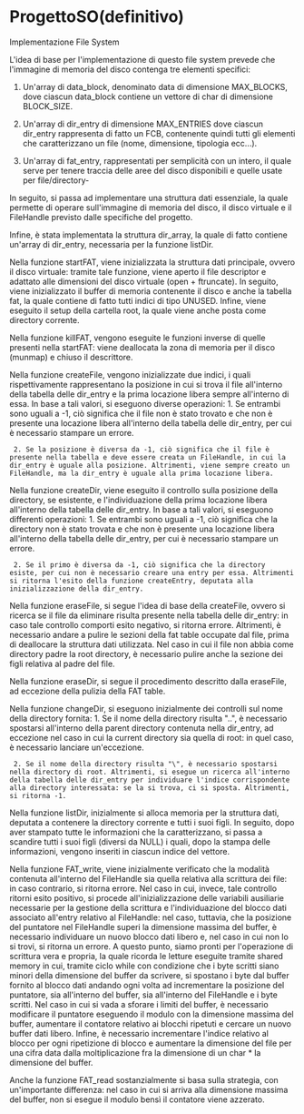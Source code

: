 # ProgettoSO(definitivo)
 Implementazione File System

L'idea di base per l'implementazione di questo file system prevede che l'immagine di memoria del disco contenga tre elementi specifici:
   1. Un'array di data_block, denominato data di dimensione MAX_BLOCKS, dove ciascun data_block contiene un vettore di char di dimensione BLOCK_SIZE.

   2. Un'array di dir_entry di dimensione MAX_ENTRIES dove ciascun dir_entry rappresenta di fatto un FCB, contenente quindi tutti gli elementi che caratterizzano un file (nome, dimensione, tipologia ecc...).

   3. Un'array di fat_entry, rappresentati per semplicità con un intero, il quale serve per tenere traccia delle aree del disco disponibili e quelle usate per file/directory-


In seguito, si passa ad implementare una struttura dati essenziale, la quale permette di operare sull'immagine di memoria del disco, il disco virtuale e il FileHandle previsto dalle specifiche del progetto.

Infine, è stata implementata la struttura dir_array, la quale di fatto contiene un'array di dir_entry, necessaria per la funzione listDir.


Nella funzione startFAT, viene inizializzata la struttura dati principale, ovvero il disco virtuale: tramite tale funzione, viene aperto il file descriptor e adattato alle dimensioni del disco virtuale (open + ftruncate). In seguito, viene inizializzato il buffer di memoria contenente il disco e anche la tabella fat, la quale contiene di fatto tutti indici di tipo UNUSED. Infine, viene eseguito il setup della cartella root, la quale viene anche posta come directory corrente.


Nella funzione killFAT, vengono eseguite le funzioni inverse di quelle presenti nella startFAT: viene deallocata la zona di memoria per il disco (munmap) e chiuso il descrittore.

Nella funzione createFile, vengono inizializzate due indici, i quali rispettivamente rappresentano la posizione in cui si trova il file all'interno della tabella delle dir_entry e la prima locazione libera sempre all'interno di essa. In base a tali valori, si eseguono diverse operazioni:
     1. Se entrambi sono uguali a -1, ciò significa che il file non è stato trovato e che non è presente una locazione libera all'interno della tabella delle dir_entry, per cui è necessario stampare un errore.

     2. Se la posizione è diversa da -1, ciò significa che il file è presente nella tabella e deve essere creata un FileHandle, in cui la dir_entry è uguale alla posizione. Altrimenti, viene sempre creato un FileHandle, ma la dir_entry è uguale alla prima locazione libera.


Nella funzione createDir, viene eseguito il controllo sulla posizione della directory, se esistente, e l'individuazione della prima locazione libera all'interno della tabella delle dir_entry. In base a tali valori, si eseguono differenti operazioni:
     1. Se entrambi sono uguali a -1, ciò significa che la directory non è stato trovata e che non è presente una locazione libera all'interno della tabella delle dir_entry, per cui è necessario stampare un errore.

     2. Se il primo è diversa da -1, ciò significa che la directory esiste, per cui non è necessario creare una entry per essa. Altrimenti si ritorna l'esito della funzione createEntry, deputata alla inizializzazione della dir_entry.

Nella funzione eraseFile, si segue l'idea di base della createFile, ovvero si ricerca se il file da eliminare risulta presente nella tabella delle dir_entry: in caso tale controllo comporti esito negativo, si ritorna errore. Altrimenti, è necessario andare a pulire le sezioni della fat table occupate dal file, prima di deallocare la struttura dati utilizzata. Nel caso in cui il file non abbia come directory padre la root directory, è necessario pulire anche la sezione dei figli relativa al padre del file.

Nella funzione eraseDir, si segue il procedimento descritto dalla eraseFile, ad eccezione della pulizia della FAT table.

Nella funzione changeDir, si eseguono inizialmente dei controlli sul nome della directory fornita:
     1. Se il nome della directory risulta "..", è necessario spostarsi all'interno della parent directory contenuta nella dir_entry, ad eccezione nel caso in cui la current directory sia quella di root: in quel caso, è necessario lanciare un'eccezione.

     2. Se il nome della directory risulta "\", è necessario spostarsi nella directory di root. Altrimenti, si esegue un ricerca all'interno della tabella delle dir_entry per individuare l'indice corrispondente alla directory interessata: se la si trova, ci si sposta. Altrimenti, si ritorna -1.

Nella funzione listDir, inizialmente si alloca memoria per la struttura dati, deputata a contenere la directory corrente e tutti i suoi figli. In seguito, dopo aver stampato tutte le informazioni che la caratterizzano, si passa a scandire tutti i suoi figli (diversi da NULL) i quali, dopo la stampa delle informazioni, vengono inseriti in ciascun indice del vettore.


Nella funzione FAT_write, viene inizialmente verificato che la modalità contenuta all'interno del FileHandle sia quella relativa alla scrittura dei file: in caso contrario, si ritorna errore. Nel caso in cui, invece, tale controllo ritorni esito positivo, si procede all'inizializzazione delle variabili ausiliarie necessarie per la gestione della scrittura e l'individuazione del blocco dati associato all'entry relativo al FileHandle: nel caso, tuttavia, che la posizione del puntatore nel FileHandle superi la dimensione massima del buffer, è necessario individuare un nuovo blocco dati libero e, nel caso in cui non lo si trovi, si ritorna un errore. A questo punto, siamo pronti per l'operazione di scrittura vera e propria, la quale ricorda le letture eseguite tramite shared memory in cui, tramite ciclo while con condizione che i byte scritti siano minori della dimensione del buffer da scrivere, si spostano i byte dal buffer fornito al blocco dati andando ogni volta ad incrementare la posizione del puntatore, sia all'interno del buffer, sia all'interno del FileHandle e i byte scritti. Nel caso in cui si vada a sforare i limiti del buffer, è necessario modificare il puntatore eseguendo il modulo con la dimensione massima del buffer, aumentare il contatore relativo ai blocchi ripetuti e cercare un nuovo buffer dati libero. Infine, è necessario incrementare l'indice relativo al blocco per ogni ripetizione di blocco e aumentare la dimensione del file per una cifra data dalla moltiplicazione fra la dimensione di un char * la dimensione del buffer.

Anche la funzione FAT_read sostanzialmente si basa sulla strategia, con un'importante differenza: nel caso in cui si arriva alla dimensione massima del buffer, non si esegue il modulo bensì il contatore viene azzerato.